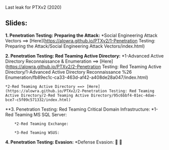 Last leak for PTXv2 (2020)

## Slides:

**1. Penetration Testing: Preparing the Attack:**
    *Social Engineering Attack Vectors ==> [Here](https://alowra.github.io/PTXv2/1-Penetration Testing: Preparing the Attack/Social Engineering Attack Vectors/index.html)

**2. Penetration Testing: Red Teaming Active Directory:**
    *1-Advanced Active Directory Reconnaissance & Enumeration ==> [Here](https://alowra.github.io/PTXv2/2-Penetration Testing: Red Teaming Active Directory/1-Advanced Active Directory Reconnaissance %26 Enumeration/fb89ec1c-ca33-463d-af42-a408de28a047/index.html)
    
    *2-Red Teaming Active Directory ==> [Here](https://alowra.github.io/PTXv2/2-Penetration Testing: Red Teaming Active Directory/2-Red Teaming Active Directory/95c6bbf4-01ec-4dae-bce7-c5f09c571332/index.html)

**3. Penetration Testing: Red Teaming Critical Domain Infrastructure:
        *1-Red Teaming MS SQL Server:

        *2-Red Teaming Exchange:

        *3-Red Teaming WSUS:

**4. Penetration Testing: Evasion:**
        *Defense Evasion:
🍉 🍴
